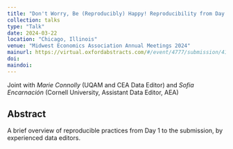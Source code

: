 ```yaml
---
title: "Don't Worry, Be (Reproducibly) Happy! Reproducibility from Day 1 and Day X"
collection: talks
type: "Talk"
date: 2024-03-22
location: "Chicago, Illinois"
venue: "Midwest Economics Association Annual Meetings 2024"
mainurl: https://virtual.oxfordabstracts.com/#/event/4777/submission/415
doi: 
maindoi: 
---
```


Joint with *Marie Connolly* (UQAM and CEA Data Editor) and *Sofia Encarnación* (Cornell University, Assistant Data Editor, AEA)

## Abstract

A brief overview of reproducible practices from Day 1 to the submission, by experienced data editors.